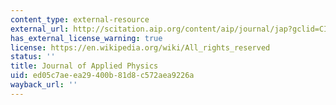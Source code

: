 ```yaml
---
content_type: external-resource
external_url: http://scitation.aip.org/content/aip/journal/jap?gclid=CIj9kuSTuMYCFQmCaQodejcHcg
has_external_license_warning: true
license: https://en.wikipedia.org/wiki/All_rights_reserved
status: ''
title: Journal of Applied Physics
uid: ed05c7ae-ea29-400b-81d8-c572aea9226a
wayback_url: ''
---
```

